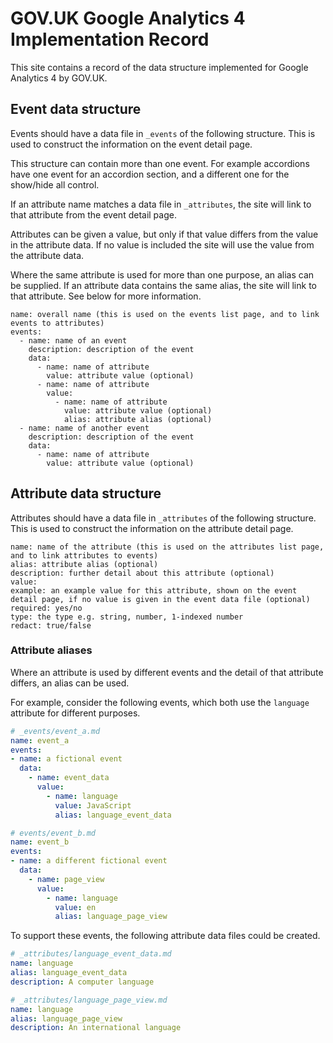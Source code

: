 # GOV.UK Google Analytics 4 Implementation Record

This site contains a record of the data structure implemented for Google Analytics 4 by GOV.UK.

## Event data structure

Events should have a data file in `_events` of the following structure. This is used to construct the information on the event detail page.

This structure can contain more than one event. For example accordions have one event for an accordion section, and a different one for the show/hide all control.

If an attribute name matches a data file in `_attributes`, the site will link to that attribute from the event detail page.

Attributes can be given a value, but only if that value differs from the value in the attribute data. If no value is included the site will use the value from the attribute data.

Where the same attribute is used for more than one purpose, an alias can be supplied. If an attribute data contains the same alias, the site will link to that attribute. See below for more information.

```
name: overall name (this is used on the events list page, and to link events to attributes)
events:
  - name: name of an event
    description: description of the event
    data:
      - name: name of attribute
        value: attribute value (optional)
      - name: name of attribute
        value:
          - name: name of attribute
            value: attribute value (optional)
            alias: attribute alias (optional)
  - name: name of another event
    description: description of the event
    data:
      - name: name of attribute
        value: attribute value (optional)
```

## Attribute data structure

Attributes should have a data file in `_attributes` of the following structure. This is used to construct the information on the attribute detail page.

```
name: name of the attribute (this is used on the attributes list page, and to link attributes to events)
alias: attribute alias (optional)
description: further detail about this attribute (optional)
value:
example: an example value for this attribute, shown on the event detail page, if no value is given in the event data file (optional)
required: yes/no
type: the type e.g. string, number, 1-indexed number
redact: true/false
```

### Attribute aliases

Where an attribute is used by different events and the detail of that attribute differs, an alias can be used.

For example, consider the following events, which both use the `language` attribute for different purposes.

```yml
# _events/event_a.md
name: event_a
events:
- name: a fictional event
  data:
    - name: event_data
      value:
        - name: language
          value: JavaScript
          alias: language_event_data

```

```yml
# events/event_b.md
name: event_b
events:
- name: a different fictional event
  data:
    - name: page_view
      value:
        - name: language
          value: en
          alias: language_page_view
```

To support these events, the following attribute data files could be created.

```yml
# _attributes/language_event_data.md
name: language
alias: language_event_data
description: A computer language
```

```yml
# _attributes/language_page_view.md
name: language
alias: language_page_view
description: An international language
```

